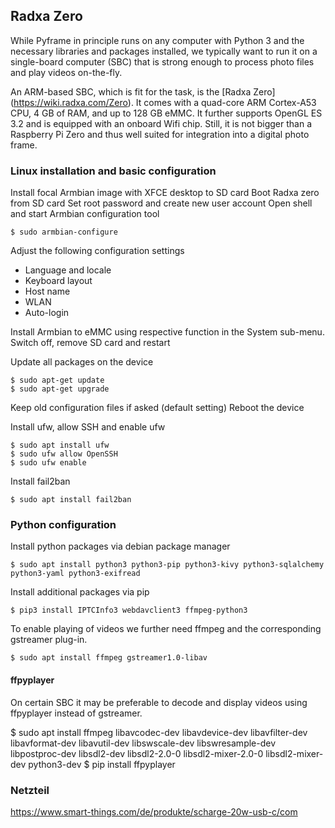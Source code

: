 ## Radxa Zero ##

While Pyframe in principle runs on any computer with Python 3 and the necessary libraries and packages installed, we typically want to run it on a single-board computer (SBC) that is strong enough to process photo files and play videos on-the-fly.

An ARM-based SBC, which is fit for the task, is the [Radxa Zero] (https://wiki.radxa.com/Zero). It comes with a quad-core ARM Cortex-A53 CPU, 4 GB of RAM, and up to 128 GB eMMC. It further supports OpenGL ES 3.2 and is equipped with an onboard Wifi chip. Still, it is not bigger than a Raspberry Pi Zero and thus well suited for integration into a digital photo frame.

### Linux installation and basic configuration ###

Install focal Armbian image with XFCE desktop to SD card
Boot Radxa zero from SD card
Set root password and create new user account
Open shell and start Armbian configuration tool

```
$ sudo armbian-configure
```

Adjust the following configuration settings

* Language and locale
* Keyboard layout
* Host name
* WLAN
* Auto-login

Install Armbian to eMMC using respective function in the System sub-menu.
Switch off, remove SD card and restart

Update all packages on the device

```
$ sudo apt-get update
$ sudo apt-get upgrade
```

Keep old configuration files if asked (default setting)
Reboot the device

Install ufw, allow SSH and enable ufw

```
$ sudo apt install ufw
$ sudo ufw allow OpenSSH
$ sudo ufw enable
```

Install fail2ban

```
$ sudo apt install fail2ban
```

### Python configuration ###

Install python packages via debian package manager

```
$ sudo apt install python3 python3-pip python3-kivy python3-sqlalchemy python3-yaml python3-exifread
```

Install additional packages via pip

```
$ pip3 install IPTCInfo3 webdavclient3 ffmpeg-python3
```

To enable playing of videos we further need ffmpeg and the corresponding
gstreamer plug-in.

```
$ sudo apt install ffmpeg gstreamer1.0-libav
```

#### ffpyplayer ####

On certain SBC it may be preferable to decode and display videos using
ffpyplayer instead of gstreamer.

$ sudo apt install ffmpeg libavcodec-dev libavdevice-dev libavfilter-dev libavformat-dev libavutil-dev libswscale-dev libswresample-dev libpostproc-dev libsdl2-dev libsdl2-2.0-0
libsdl2-mixer-2.0-0 libsdl2-mixer-dev python3-dev
$ pip install ffpyplayer

### Netzteil ###

https://www.smart-things.com/de/produkte/scharge-20w-usb-c/com